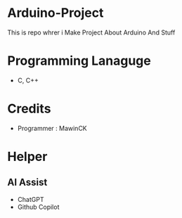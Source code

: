 # Arduino-Project
This is repo whrer i Make Project About Arduino And Stuff
# Programming Lanaguge
- C, C++
# Credits
- Programmer : MawinCK
# Helper
## AI Assist
- ChatGPT
- Github Copilot
